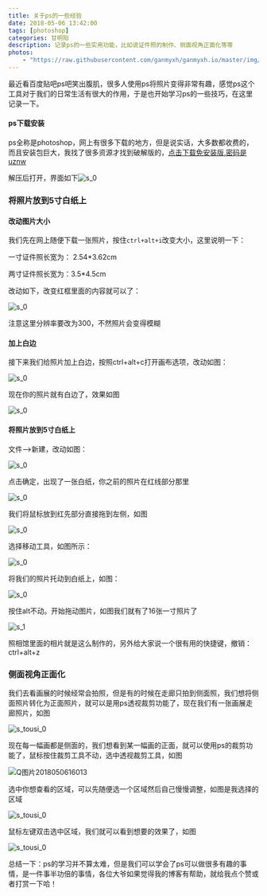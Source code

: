 ```yaml
---
title: 关于ps的一些经验
date: 2018-05-06 13:42:00 
tags: [photoshop] 
categories: 甘明阳
description: 记录ps的一些实用功能，比如说证件照的制作、侧面视角正面化等等
photos: 
    - "https://raw.githubusercontent.com/ganmyxh/ganmyxh.io/master/img/ps_start.jpg"
---
```


最近看百度贴吧ps吧笑出腹肌，很多人使用ps将照片变得非常有趣，感觉ps这个工具对于我们的日常生活有很大的作用，于是也开始学习ps的一些技巧，在这里记录一下。

#### ps下载安装

ps全称是photoshop，网上有很多下载的地方，但是说实话，大多数都收费的，而且安装包巨大，我找了很多资源才找到破解版的，[点击下载免安装版,密码是uznw](https://pan.baidu.com/s/1iaJoGjzEFHVr05wYOfOiiQ)

解压后打开，界面如下![s_0](https://raw.githubusercontent.com/ganmyxh/ganmyxh.io/master/img/ps_01.png)

### 将照片放到5寸白纸上

#### 改动图片大小

我们先在网上随便下载一张照片，按住`ctrl+alt+i`改变大小，这里说明一下：

一寸证件照长宽为： 2.54\*3.62cm

两寸证件照长宽为：3.5\*4.5cm

改动如下，改变红框里面的内容就可以了：

![s_0](https://raw.githubusercontent.com/ganmyxh/ganmyxh.io/master/img/ps_02.png)

注意这里分辨率要改为300，不然照片会变得模糊

#### 加上白边

接下来我们给照片加上白边，按照ctrl+alt+c打开画布选项，改动如图：

![s_0](https://raw.githubusercontent.com/ganmyxh/ganmyxh.io/master/img/ps_03.png)

现在你的照片就有白边了，效果如图

![s_0](https://raw.githubusercontent.com/ganmyxh/ganmyxh.io/master/img/ps_04.png)

#### 将照片放到5寸白纸上

文件-->新建，改动如图：

![s_0](https://raw.githubusercontent.com/ganmyxh/ganmyxh.io/master/img/ps_05.png)

点击确定，出现了一张白纸，你之前的照片在红线部分那里

![s_0](https://raw.githubusercontent.com/ganmyxh/ganmyxh.io/master/img/ps_06.png)

我们将鼠标放到红先部分直接拖到左侧，如图

![s_0](https://raw.githubusercontent.com/ganmyxh/ganmyxh.io/master/img/ps_07.png)

选择移动工具，如图所示：

![s_0](https://raw.githubusercontent.com/ganmyxh/ganmyxh.io/master/img/ps_08.png)

将我们的照片托动到白纸上，如图：

![s_0](https://raw.githubusercontent.com/ganmyxh/ganmyxh.io/master/img/ps_09.png)

按住alt不动。开始拖动图片，如图我们就有了16张一寸照片了

![s_1](https://raw.githubusercontent.com/ganmyxh/ganmyxh.io/master/img/ps_10.png)

照相馆里面的相片就是这么制作的，另外给大家说一个很有用的快捷键，撤销：ctrl+alt+z

### 侧面视角正面化

我们去看画展的时候经常会拍照，但是有的时候在走廊只拍到侧面照，我们想将侧面照片转化为正面照片，就可以是用ps透视裁剪功能了，现在我们有一张画展走廊照片，如图

![s_tousi_0](https://raw.githubusercontent.com/ganmyxh/ganmyxh.io/master/img/ps_tousi_01.jpg)

现在每一幅画都是侧面的，我们想看到某一幅画的正面，就可以使用ps的裁剪功能了，鼠标按住裁剪工具不动，选中透视裁剪工具，如图

![Q图片2018050616013](https://raw.githubusercontent.com/ganmyxh/ganmyxh.io/master/img/ps_tousi_02.png)

选中你想查看的区域，可以先随便选一个区域然后自己慢慢调整，如图是我选择的区域

![s_tousi_0](https://raw.githubusercontent.com/ganmyxh/ganmyxh.io/master/img/ps_tousi_03.png)

鼠标左键双击选中区域，我们就可以看到想要的效果了，如图

![s_tousi_0](https://raw.githubusercontent.com/ganmyxh/ganmyxh.io/master/img/ps_tousi_04.png)

总结一下：ps的学习并不算太难，但是我们可以学会了ps可以做很多有趣的事情，是一件事半功倍的事情，各位大爷如果觉得我的博客有帮助，就给我点个赞或者打赏一下哈！

